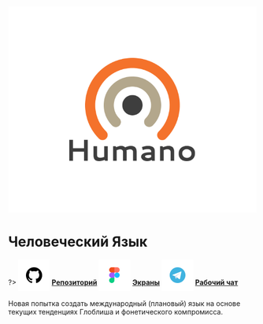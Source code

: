 ![Lingohumano-Logo](../_media/logo-lingohumano.png ":size=150")

# Человеческий Язык

?> <span style="vertical-align: -12px">![telegram](../_media/icon-github.png ":size=32")</span> [**Репозиторий**](https://github.com/grandcore/lingohumano")
<span style="vertical-align: -12px">![telegram](../_media/icon-figma.png ":size=32")</span> [**Экраны**](https://www.figma.com/file/NlikNEJQHliYlxI3MHhiSW/Share?node-id=9473%3A3)
<span style="vertical-align: -12px">![telegram](../_media/icon-telegram.png ":size=32")</span> [**Рабочий чат**](https://t.me/joinchat/FsYnmawRwjAsESKH)

Новая попытка создать международный (плановый) язык на основе текущих тенденциях Глоблиша и фонетического компромисса.
